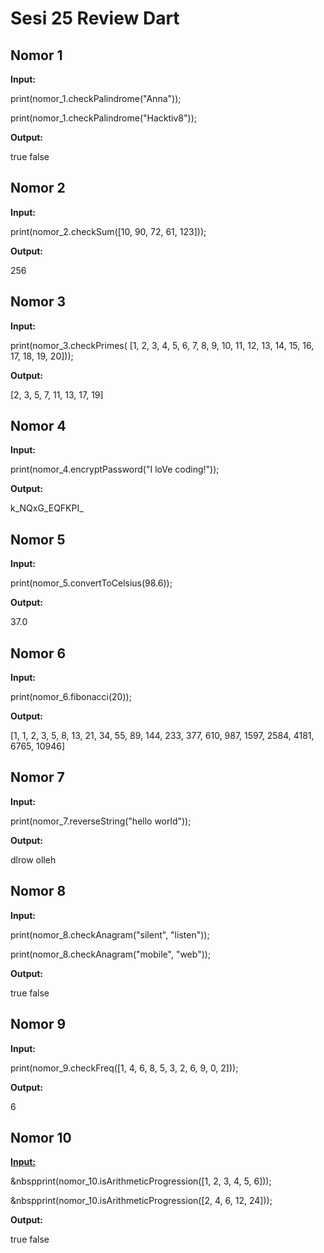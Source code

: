 # Sesi 25 Review Dart

## Nomor 1

**Input:**

print(nomor_1.checkPalindrome("Anna"));

print(nomor_1.checkPalindrome("Hacktiv8"));


**Output:**

true
false

## Nomor 2

**Input:**

print(nomor_2.checkSum([10, 90, 72, 61, 123]));


**Output:**

256

## Nomor 3

**Input:**

print(nomor_3.checkPrimes(
[1, 2, 3, 4, 5, 6, 7, 8, 9, 10, 11, 12, 13, 14, 15, 16, 17, 18, 19, 20]));


**Output:**

[2, 3, 5, 7, 11, 13, 17, 19]

## Nomor 4

**Input:**

print(nomor_4.encryptPassword("I loVe coding!"));


**Output:**

k_NQxG_EQFKPI_

## Nomor 5

**Input:**

print(nomor_5.convertToCelsius(98.6));


**Output:**

37.0

## Nomor 6

**Input:**

print(nomor_6.fibonacci(20));


**Output:**

[1, 1, 2, 3, 5, 8, 13, 21, 34, 55, 89, 144, 233, 377, 610, 987, 1597, 2584, 4181, 6765, 10946]

## Nomor 7

**Input:**

print(nomor_7.reverseString("hello world"));


**Output:**

dlrow olleh

## Nomor 8

**Input:**

print(nomor_8.checkAnagram("silent", "listen"));

print(nomor_8.checkAnagram("mobile", "web"));


**Output:**

true
false

## Nomor 9

**Input:**

print(nomor_9.checkFreq([1, 4, 6, 8, 5, 3, 2, 6, 9, 0, 2]));


**Output:**

6

## Nomor 10

<ins>**Input:**</ins>

&nbspprint(nomor_10.isArithmeticProgression([1, 2, 3, 4, 5, 6]));

&nbspprint(nomor_10.isArithmeticProgression([2, 4, 6, 12, 24]));


**Output:**

true
false
